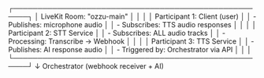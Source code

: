 ┌─────────────────────────────────────────────────────┐
│           LiveKit Room: "ozzu-main"                 │
│                                                     │
│  Participant 1: Client (user)                      │
│      - Publishes: microphone audio                 │
│      - Subscribes: TTS audio responses             │
│                                                     │
│  Participant 2: STT Service                        │
│      - Subscribes: ALL audio tracks                │
│      - Processing: Transcribe → Webhook            │
│                                                     │
│  Participant 3: TTS Service                        │
│      - Publishes: AI response audio                │
│      - Triggered by: Orchestrator via API          │
│                                                     │
└─────────────────────────────────────────────────────┘
                        ↓
                  Orchestrator
              (webhook receiver + AI)